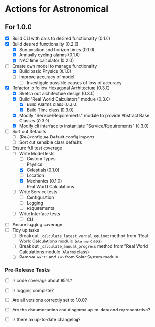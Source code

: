 # Actions for Astronomical
## For 1.0.0
- [x] Build CLI with calls to desired functionality (0.1.0)
- [x] Build desired functionality (0.2.0)
  - [x] Sun position and horizon times (0.1.0)
  - [x] Annually cycling alarms (0.1.0)
  - [x] NAC time calculator (0.2.0)
- [ ] Create own model to manage functionality
  - [x] Build basic Physics (0.1.0)
  - [ ] Improve accuracy of model
    - [ ] Investigate possible causes of loss of accuracy
- [x] Refactor to follow Hexagonal Architecture (0.3.0)
  - [x] Sketch out architecture design (0.3.0)
  - [X] Build "Real World Calculators" module (0.3.0)
    - [x] Build Alarms class (0.3.0)
    - [X] Build Time class (0.3.0)
  - [x] Modify "Service/Requirements" module to provide Abstract Base Classes (0.3.0)
  - [x] Modify cli interface to instantiate "Service/Requirements" (0.3.0)
- [ ] Sort out Defaults
  - [ ] (Re-)configure Default config imports
  - [ ] Sort out sensible class defaults
- [ ] Ensure full test coverage
  - [ ] Write Model tests
    - [ ] Custom Types
    - [ ] Physics
    - [x] Celestials (0.1.0)
    - [ ] Location
    - [x] Mechanics (0.1.0)
    - [ ] Real World Calculations
  - [ ] Write Service tests
    - [ ] Configuration
    - [ ] Logging
    - [ ] Requirements
  - [ ] Write Interface tests
    - [ ] CLI
- [ ] Ensure logging coverage
- [ ] Tidy up tasks
  - [ ] Break out `_calculate_latest_vernal_equinox` method from "Real World Calculations module (`Alarms` class)
  - [ ] Break out `_calculate_annual_progress` method from "Real World Calculations module (`Alarms` class)
  - [ ] Remove `earth` and `sun` from Solar System module

### Pre-Release Tasks
- [ ] Is code coverage about 95%?
- [ ] Is logging complete?
- [ ] Are all versions correctly set to 1.0.0?
- [ ] Are the documentation and diagrams up-to-date and representative?
- [ ] Is there an up-to-date changelog?

